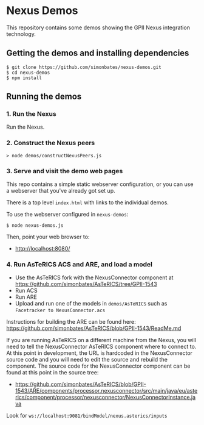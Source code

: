 Nexus Demos
===========

This repository contains some demos showing the GPII Nexus integration
technology.

Getting the demos and installing dependencies
---------------------------------------------

```
$ git clone https://github.com/simonbates/nexus-demos.git
$ cd nexus-demos
$ npm install
```

Running the demos
-----------------

### 1. Run the Nexus

Run the Nexus.

### 2. Construct the Nexus peers

```
> node demos/constructNexusPeers.js
```

### 3. Serve and visit the demo web pages

This repo contains a simple static webserver configuration, or you can
use a webserver that you've already got set up.

There is a top level `index.html` with links to the individual
demos.

To use the webserver configured in `nexus-demos`:

```
$ node nexus-demos.js
```

Then, point your web browser to:

- [http://localhost:8080/](http://localhost:8080/)

### 4. Run AsTeRICS ACS and ARE, and load a model

- Use the AsTeRICS fork with the NexusConnector component at https://github.com/simonbates/AsTeRICS/tree/GPII-1543
- Run ACS
- Run ARE
- Upload and run one of the models in `demos/AsTeRICS` such as `Facetracker to NexusConnector.acs`

Instructions for building the ARE can be found here:
https://github.com/simonbates/AsTeRICS/blob/GPII-1543/ReadMe.md

If you are running AsTeRICS on a different machine from the Nexus, you
will need to tell the NexusConnector AsTeRICS component where to
connect to. At this point in development, the URL is hardcoded in the
NexusConnector source code and you will need to edit the source and
rebuild the component. The source code for the NexusConnector
component can be found at this point in the source tree:

- https://github.com/simonbates/AsTeRICS/blob/GPII-1543/ARE/components/processor.nexusconnector/src/main/java/eu/asterics/component/processor/nexusconnector/NexusConnectorInstance.java

Look for `ws://localhost:9081/bindModel/nexus.asterics/inputs`
